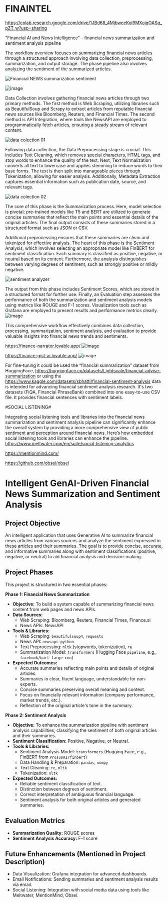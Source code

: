 # FINAINTEL

https://colab.research.google.com/drive/1JBd68_4MjbweeKoi9MXojqOASq_pZT_w?usp=sharing


"Financial AI and News Intelligence" -  financial news summarization and sentiment analysis pipeline

The workflow overview focuses on summarizing financial news articles through a structured approach involving data collection, preprocessing, summarization, and output storage. The phase pipeline also involves analyzing the sentiment of the summarized articles.

![Financial NEWS summarization   sentiment ](https://github.com/user-attachments/assets/c7fdb800-0806-436a-a0da-3c24537c160a)

![image](https://github.com/user-attachments/assets/823a40a6-0d1e-47cd-863a-229650cc6b7f)


Data Collection involves gathering financial news articles through two primary methods. The first method is Web Scraping, utilizing libraries such as BeautifulSoup and Scrapy to extract articles from reputable financial news sources like Bloomberg, Reuters, and Financial Times. The second method is API Integration, where tools like NewsAPI are employed to programmatically fetch articles, ensuring a steady stream of relevant content.

![data colection 01](https://github.com/user-attachments/assets/1f33e23e-bc19-435d-b9e0-b405ed9265d3)


Following data collection, the Data Preprocessing stage is crucial. This includes Text Cleaning, which removes special characters, HTML tags, and stop words to enhance the quality of the text. Next, Text Normalization converts all text to lowercase and applies stemming to reduce words to their base forms. The text is then split into manageable pieces through Tokenization, allowing for easier analysis. Additionally, Metadata Extraction captures essential information such as publication date, source, and relevant tags.

![data colection 02](https://github.com/user-attachments/assets/bca29489-5d90-4fec-8c3c-fc2ceed583c6)


The core of this phase is the Summarization process. Here, model selection is pivotal; pre-trained models like T5 and BERT are utilized to generate concise summaries that reflect the main points and essential details of the original articles. The final output consists of these summaries stored in a structured format such as JSON or CSV.

Additional preprocessing ensures that these summaries are clean and tokenized for effective analysis. The heart of this phase is the Sentiment Analysis, which involves selecting an appropriate model like FinBERT for sentiment classification. Each summary is classified as positive, negative, or neutral based on its content. Furthermore, the analysis distinguishes between varying degrees of sentiment, such as strongly positive or mildly negative.

![sentiment analyzer](https://github.com/user-attachments/assets/f4d02fe3-6c2e-47d5-8863-94a656f2dbc8)


The output from this phase includes Sentiment Scores, which are stored in a structured format for further use.
Finally, an Evaluation step assesses the performance of both the summarization and sentiment analysis models using metrics like ROUGE and F-1 scores. Visualization tools such as Grafana are employed to present results and performance metrics clearly.
![image](https://github.com/user-attachments/assets/811c5e00-a389-4b8e-bb84-a627355167b6)


This comprehensive workflow effectively combines data collection, processing, summarization, sentiment analysis, and evaluation to provide valuable insights into financial news trends and sentiments.

https://finance-narrator.lovable.app/
![image](https://github.com/user-attachments/assets/6eab0a80-fc96-4f51-ac37-292f94b34a55)


https://finance-gist-ai.lovable.app/
![image](https://github.com/user-attachments/assets/ba3845c6-a70a-4b1e-80db-fa7b10042747)



For fine-tuning it could be used the “financial summarization” dataset from HuggingFace, https://huggingface.co/datasets/Lightscale/financial-advise-summarization or using the https://www.kaggle.com/datasets/sbhatti/financial-sentiment-analysis data is intended for advancing financial sentiment analysis research. It's two datasets (FiQA, Financial PhraseBank) combined into one easy-to-use CSV file. It provides financial sentences with sentiment labels.

#SOCIAL LISTENING#

Integrating social listening tools and libraries into the financial news summarization and sentiment analysis pipeline can significantly enhance the overall system by providing a more comprehensive view of public sentiment and perception around financial news. Here’s how embedded social listening tools and libraries can enhance the pipeline.
https://www.meltwater.com/en/suite/social-listening-analytics

https://mentionmind.com/

https://github.com/obsei/obsei 

# Intelligent GenAI-Driven Financial News Summarization and Sentiment Analysis

## Project Objective

An intelligent application that uses Generative AI to summarize financial news articles from various sources and analyze the sentiment expressed in these articles and their summaries. The goal is to provide concise, accurate, and informative summaries along with sentiment classifications (positive, negative, or neutral) to aid financial analysis and decision-making.

## Project Phases

This project is structured in two essential phases:

**Phase 1: Financial News Summarization**

*   **Objective:** To build a system capable of summarizing financial news content from web pages and news APIs.
*   **Data Sources:**
    *   Web Scraping: Bloomberg, Reuters, Financial Times, Finance.si
    *   News APIs: NewsAPI
*   **Tools & Libraries:**
    *   Web Scraping: `beautifulsoup4`, `requests`
    *   News API: `newsapi-python`
    *   Text Preprocessing: `nltk` (stopwords, tokenization), `re`
    *   Summarization Model: `transformers` (Hugging Face `pipeline`, e.g., `facebook/bart-large-cnn`)
*   **Expected Outcomes:**
    *   Accurate summaries reflecting main points and details of original articles.
    *   Summaries in clear, fluent language, understandable for non-experts.
    *   Concise summaries preserving overall meaning and context.
    *   Focus on financially relevant information (company performance, market trends, etc.).
    *   Reflection of the original article's tone in the summary.

**Phase 2: Sentiment Analysis**

*   **Objective:** To enhance the summarization pipeline with sentiment analysis capabilities, classifying the sentiment of both original articles and their summaries.
*   **Sentiment Classification:** Positive, Negative, or Neutral.
*   **Tools & Libraries:**
    *   Sentiment Analysis Model: `transformers` (Hugging Face, e.g., FinBERT from `ProsusAI/finbert`)
    *   Data Handling & Preparation: `pandas`, `numpy`
    *   Text Cleaning: `re`, `nltk`
    *   Tokenization: `nltk`
*   **Expected Outcomes:**
    *   Reliable sentiment classification of text.
    *   Distinction between degrees of sentiment.
    *   Correct interpretation of ambiguous financial language.
    *   Sentiment analysis for both original articles and generated summaries.

## Evaluation Metrics

*   **Summarization Quality:** ROUGE scores
*   **Sentiment Analysis Accuracy:** F-1 score

## Future Enhancements (Mentioned in Project Description)

*   Data Visualization: Grafana integration for advanced dashboards.
*   Email Notifications: Sending summaries and sentiment analysis results via email.
*   Social Listening: Integration with social media data using tools like Meltwater, MentionMind, Obsei.
